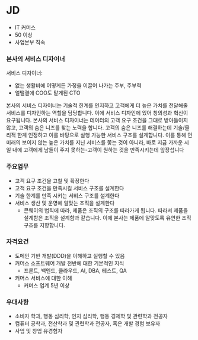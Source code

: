 
# JD

- IT 커머스
- 50 이상
- 사업본부 직속


### 본사의 서비스 디자이너

서비스 디자이너:
- 없는 생활비에 어떻게든 가정을 이끌어 나가는 주부, 주부력
- 얼떨결에 COO도 맡게된 CTO


본사의 서비스 디자이너는 기술적 한계를 인지하고 고객에게 더 높은 가치를 전달해줄 서비스를 디자인하는 역할을 담당합니다. 이에 서비스 디자인에 있어 창의성과 혁신이 요구됩니다. 본사의 서비스 디자이너는 데이터의 고객 요구 조건을 그대로 받아들이지 않고, 고객의 숨은 니즈를 찾는 노력을 합니다. 고객의 숨은 니즈를 해결하는데 기술/물리적 한계 인정하고 이를 바탕으로 실행 가능한 서비스 구조를 설계합니다. 이를 통해 먼 미래의 보이지 않는 높은 가치를 지닌 서비스를 쫒는 것이 아니라, 바로 지금 가까운 시일 내에 고객에게 남들이 주지 못하는-고객이 원하는 것을 만족시키는데 앞장섭니다

### 주요업무

- 고객 요구 조건을 고찰 및 확장한다
- 고객 요구 조건을 만족시킬 서비스 구조를 설계한다
- 기술 한계를 만족 시키는 서비스 구조를 설계한다
- 서비스 생산 및 운영에 알맞는 조직을 설계한다
	- 콘웨이의 법칙에 따라, 제품은 조직의 구조를 따라가게 됩니다. 따라서 제품을 설계함은 조직을 설계함과 같습니다. 이에 본사는 제품에 알맞도록 유연한 조직 구조를 지향합니다. 

### 자격요건

- 도메인 기반 개발(DDD)을 이해하고 실행할 수 있음
- 커머스 소프트웨어 개발 전반에 대한 기본적인 지식
	- 프론트, 백엔드, 클라우드, AI, DBA, 테스트, QA
- 커머스 서비스에 대한 이해
	- 커머스 업계 5년 이상

### 우대사항

- 소비자 학과, 행동 심리학, 인지 심리학, 행동 경제학 및 관련학과 전공자
- 컴퓨터 공학과, 전산학과 및 관련학과 전공자, 혹은 개발 경험 보유자
- 사업 및 창업 유경험자